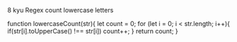 8 kyu
Regex count lowercase letters

function lowercaseCount(str){
  let count = 0;
  for (let i = 0; i < str.length; i++){
    if(str[i].toUpperCase() !== str[i])
      count++;
  }
  return count;
}
